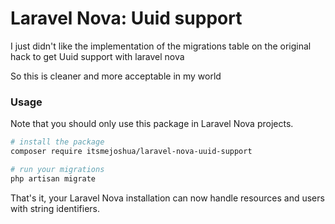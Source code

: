# Laravel Nova: Uuid support

I just didn't like the implementation of the migrations table on the original hack to get Uuid support with laravel nova

So this is cleaner and more acceptable in my world

### Usage

Note that you should only use this package in Laravel Nova projects.

```bash
# install the package
composer require itsmejoshua/laravel-nova-uuid-support

# run your migrations
php artisan migrate
```

That's it, your Laravel Nova installation can now handle resources and users with string identifiers.
